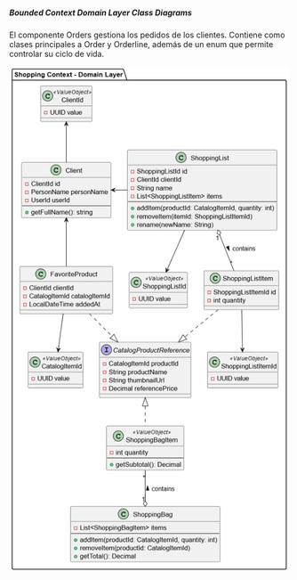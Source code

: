 <h5 id="shopping-class-diagram">Bounded Context Domain Layer Class Diagrams</h5>

El componente Orders gestiona los pedidos de los clientes. Contiene como clases principales a Order y Orderline, además de un enum que permite controlar su ciclo de vida.

<img src="../../../../../img/tactical-design/shopping/class.png" alt="Shopping class diagram">